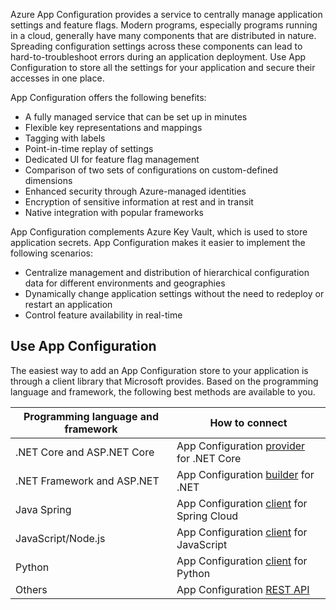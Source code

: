 
Azure App Configuration provides a service to centrally manage application settings and feature flags. Modern programs, especially programs running in a cloud, generally have many components that are distributed in nature. Spreading configuration settings across these components can lead to hard-to-troubleshoot errors during an application deployment. Use App Configuration to store all the settings for your application and secure their accesses in one place.

App Configuration offers the following benefits:

* A fully managed service that can be set up in minutes
* Flexible key representations and mappings
* Tagging with labels
* Point-in-time replay of settings
* Dedicated UI for feature flag management
* Comparison of two sets of configurations on custom-defined dimensions
* Enhanced security through Azure-managed identities
* Encryption of sensitive information at rest and in transit
* Native integration with popular frameworks

App Configuration complements Azure Key Vault, which is used to store application secrets. App Configuration makes it easier to implement the following scenarios:

* Centralize management and distribution of hierarchical configuration data for different environments and geographies
* Dynamically change application settings without the need to redeploy or restart an application
* Control feature availability in real-time

## Use App Configuration

The easiest way to add an App Configuration store to your application is through a client library that Microsoft provides. Based on the programming language and framework, the following best methods are available to you.

| Programming language and framework | How to connect |
|--|--|
| .NET Core and ASP.NET Core | App Configuration [provider](https://learn.microsoft.com/en-us/dotnet/api/Microsoft.Extensions.Configuration.AzureAppConfiguration) for .NET Core |
| .NET Framework and ASP.NET | App Configuration [builder](https://github.com/aspnet/MicrosoftConfigurationBuilders/blob/main/README.md#azureappconfigurationbuilder) for .NET |
| Java Spring | App Configuration [client](https://microsoft.github.io/spring-cloud-azure/docs/azure-app-configuration/2.9.0/reference/html/index.html) for Spring Cloud |
| JavaScript/Node.js | App Configuration [client](https://github.com/Azure/azure-sdk-for-js/tree/main/sdk/appconfiguration/app-configuration) for JavaScript |
| Python | App Configuration [client](https://github.com/Azure/azure-sdk-for-python/tree/main/sdk/appconfiguration/azure-appconfiguration) for Python |
| Others | App Configuration [REST API](https://learn.microsoft.com/en-us/rest/api/appconfiguration/) |  

